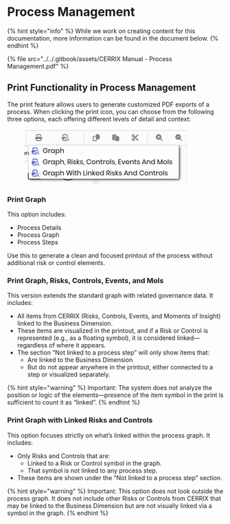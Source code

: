 # Process Management

{% hint style="info" %}
While we work on creating content for this documentation, more information can be found in the document below.
{% endhint %}

{% file src="../../.gitbook/assets/CERRIX Manual - Process Management.pdf" %}

## Print Functionality in Process Management

The print feature allows users to generate customized PDF exports of a process. When clicking the print icon, you can choose from the following three options, each offering different levels of detail and context:

<figure><img src="../../.gitbook/assets/image (2).png" alt=""><figcaption></figcaption></figure>

### Print Graph

This option includes:

* Process Details
* Process Graph
* Process Steps

Use this to generate a clean and focused printout of the process without additional risk or control elements.

### Print Graph, Risks, Controls, Events, and MoIs

This version extends the standard graph with related governance data. It includes:

* All items from CERRIX (Risks, Controls, Events, and Moments of Insight) linked to the Business Dimension.
* These items are visualized in the printout, and if a Risk or Control is represented (e.g., as a floating symbol), it is considered linked—regardless of where it appears.
* The section “Not linked to a process step” will only show items that:
  * Are linked to the Business Dimension
  * But do not appear anywhere in the printout, either connected to a step or visualized separately.

{% hint style="warning" %}
Important: The system does not analyze the position or logic of the elements—presence of the item symbol in the print is sufficient to count it as “linked”.
{% endhint %}

### Print Graph with Linked Risks and Controls

This option focuses strictly on what’s linked within the process graph. It includes:

* Only Risks and Controls that are:
  * Linked to a Risk or Control symbol in the graph.
  * That symbol is not linked to any process step.
* These items are shown under the “Not linked to a process step” section.

{% hint style="warning" %}
Important: This option does not look outside the process graph. It does not include other Risks or Controls from CERRIX that may be linked to the Business Dimension but are not visually linked via a symbol in the graph.
{% endhint %}
